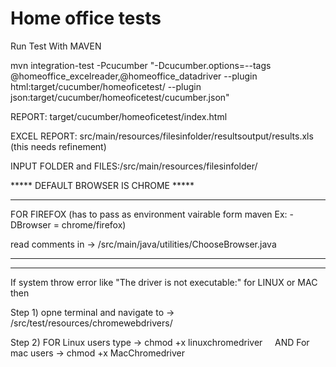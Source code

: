 # Home office tests

Run Test With MAVEN

mvn integration-test -Pcucumber "-Dcucumber.options=--tags  @homeoffice_excelreader,@homeoffice_datadriver  --plugin html:target/cucumber/homeoficetest/ --plugin json:target/cucumber/homeoficetest/cucumber.json"

REPORT: target/cucumber/homeoficetest/index.html

EXCEL REPORT: src/main/resources/filesinfolder/resultsoutput/results.xls (this needs refinement) 

INPUT FOLDER and FILES:/src/main/resources/filesinfolder/



*****  DEFAULT BROWSER IS CHROME *****

---------------------

FOR FIREFOX (has to pass as environment vairable form maven Ex: -DBrowser = chrome/firefox)

read comments in ->  /src/main/java/utilities/ChooseBrowser.java

----------------------

----------------------
If system throw error like  "The driver is not executable:"  for LINUX or MAC then 

Step 1) opne terminal and navigate to ->  /src/test/resources/chromewebdrivers/ 

Step 2)  FOR Linux users  type ->  chmod +x linuxchromedriver     AND  For mac users -> chmod +x MacChromedriver

